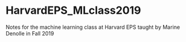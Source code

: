 # HarvardEPS_MLclass2019
Notes for the machine learning class at Harvard EPS taught by Marine Denolle in Fall 2019
